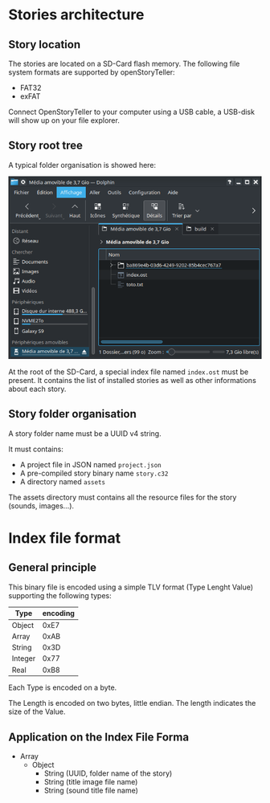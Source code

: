 # Stories architecture
## Story location

The stories are located on a SD-Card flash memory. The following file system formats are supported by openStoryTeller:

- FAT32
- exFAT

Connect OpenStoryTeller to your computer using a USB cable, a USB-disk will show up on your file explorer.

## Story root tree

A typical folder organisation is showed here:

![arch](./images/dev-sdcard-content.png)

At the root of the SD-Card, a special index file named `index.ost` must be present. It contains the list of installed stories as well as other informations about each story.

## Story folder organisation

A story folder name must be a UUID v4 string.

It must contains:
- A project file in JSON named `project.json`
- A pre-compiled story binary name `story.c32`
- A directory named `assets`

The assets directory must contains all the resource files for the story (sounds, images...).

# Index file format

## General principle

This binary file is encoded using a simple TLV format (Type Lenght Value) supporting the following types:


| Type  | encoding |
| ----- | ----- |
| Object | 0xE7   |
|  Array | 0xAB   |
|  String |  0x3D  |
|  Integer |  0x77  |
|  Real |  0xB8  |

Each Type is encoded on a byte.

The Length is encoded on two bytes, little endian. The length indicates the size of the Value.

## Application on the Index File Forma

- Array
   - Object
      - String (UUID, folder name of the story)
      - String (title image file name)
      - String (sound title file name)

